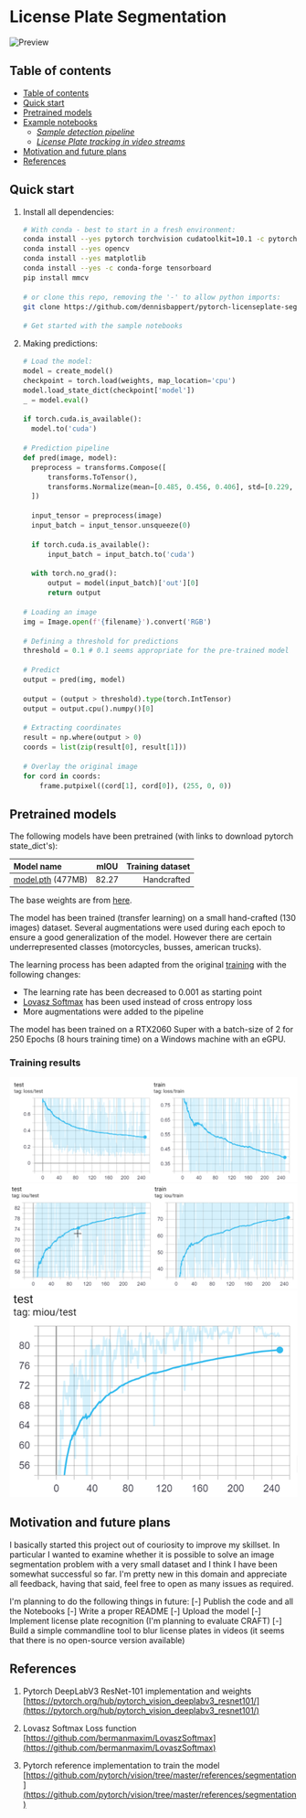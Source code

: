 # License Plate Segmentation
![Preview](examples/assets/preview.gif)

## Table of contents

* [Table of contents](#table-of-contents)
* [Quick start](#quick-start)
* [Pretrained models](#pretrained-models)
* [Example notebooks](#example-notebooks)
  + [*Sample detection pipeline*](#sample-detection-pipeline)
  + [*License Plate tracking in video streams*](#license-plate-tracking-in-video-streams)
* [Motivation and future plans](#motivation-and-future-plans)
* [References](#references)

## Quick start

1. Install all dependencies:
    ```bash
    # With conda - best to start in a fresh environment:
    conda install --yes pytorch torchvision cudatoolkit=10.1 -c pytorch
    conda install --yes opencv
    conda install --yes matplotlib
    conda install --yes -c conda-forge tensorboard
    pip install mmcv
    
    # or clone this repo, removing the '-' to allow python imports:
    git clone https://github.com/dennisbappert/pytorch-licenseplate-segmentation pytorch_licenseplate_segmentation
    
    # Get started with the sample notebooks
    ```
2. Making predictions:
    ```python
    # Load the model:
    model = create_model()
    checkpoint = torch.load(weights, map_location='cpu')
    model.load_state_dict(checkpoint['model'])
    _ = model.eval()
    
    if torch.cuda.is_available():
      model.to('cuda')
    
    # Prediction pipeline
    def pred(image, model):
      preprocess = transforms.Compose([
          transforms.ToTensor(),
          transforms.Normalize(mean=[0.485, 0.456, 0.406], std=[0.229, 0.224, 0.225]),
      ])

      input_tensor = preprocess(image)
      input_batch = input_tensor.unsqueeze(0)

      if torch.cuda.is_available():
          input_batch = input_batch.to('cuda')

      with torch.no_grad():
          output = model(input_batch)['out'][0]
          return output
          
    # Loading an image
    img = Image.open(f'{filename}').convert('RGB')
    
    # Defining a threshold for predictions
    threshold = 0.1 # 0.1 seems appropriate for the pre-trained model
    
    # Predict
    output = pred(img, model)

    output = (output > threshold).type(torch.IntTensor)
    output = output.cpu().numpy()[0]
    
    # Extracting coordinates
    result = np.where(output > 0)
    coords = list(zip(result[0], result[1]))
    
    # Overlay the original image
    for cord in coords:
        frame.putpixel((cord[1], cord[0]), (255, 0, 0))
    ```
    
## Pretrained models

The following models have been pretrained (with links to download pytorch state_dict's):

|Model name|mIOU|Training dataset|
| :- | :-: | -: |
|[model.pth](https://tobe.done) (477MB)|82.27|Handcrafted

The base weights are from [here](https://pytorch.org/hub/pytorch_vision_deeplabv3_resnet101/).

The model has been trained (transfer learning) on a small hand-crafted (130 images) dataset. Several augmentations were used during each epoch to ensure a good generalization of the model. However there are certain underrepresented classes (motorcycles, busses, american trucks).

The learning process has been adapted from the original [training](https://github.com/pytorch/vision/blob/master/references/segmentation/train.py) with the following changes:
- The learning rate has been decreased to 0.001 as starting point
- [Lovasz Softmax](https://github.com/bermanmaxim/LovaszSoftmax) has been used instead of cross entropy loss
- More augmentations were added to the pipeline

The model has been trained on a RTX2060 Super with a batch-size of 2 for 250 Epochs (8 hours training time) on a Windows machine with an eGPU.

### Training results
![loss](examples/assets/loss_aux_lr_250.png "Train/Test loss")
![iou](examples/assets/iou_aux_lr_250.png "Train/Test IOU")
![miou](examples/assets/miou_aux_lr_250.png "Test mIOU")

## Motivation and future plans

I basically started this project out of couriosity to improve my skillset. In particular I wanted to examine whether it is possible to solve an image segmentation problem with a very small dataset and I think I have been somewhat successful so far. I'm pretty new in this domain and appreciate all feedback, having that said, feel free to open as many issues as required.

I'm planning to do the following things in future:
[-] Publish the code and all the Notebooks
[-] Write a proper README
[-] Upload the model
[-] Implement license plate recognition (I'm planning to evaluate CRAFT)
[-] Build a simple commandline tool to blur license plates in videos (it seems that there is no open-source version available)

## References

1. Pytorch DeepLabV3 ResNet-101 implementation and weights [https://pytorch.org/hub/pytorch_vision_deeplabv3_resnet101/](https://pytorch.org/hub/pytorch_vision_deeplabv3_resnet101/)

2. Lovasz Softmax Loss function [https://github.com/bermanmaxim/LovaszSoftmax](https://github.com/bermanmaxim/LovaszSoftmax)

3. Pytorch reference implementation to train the model [https://github.com/pytorch/vision/tree/master/references/segmentation](https://github.com/pytorch/vision/tree/master/references/segmentation)

